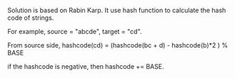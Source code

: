 Solution is based on Rabin Karp.
It use hash function to calculate the hash code of strings.

For example, source = "abcde", target = "cd".

From source side, 
hashcode(cd) = (hashcode(bc + d) - hashcode(b)*2 ) % BASE

if the hashcode is negative, 
then hashcode += BASE.